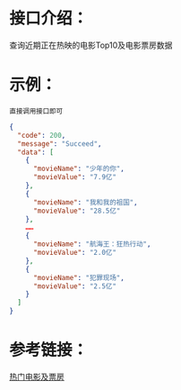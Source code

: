 # 接口介绍：
查询近期正在热映的电影Top10及电影票房数据

# 示例：
```
直接调用接口即可
``` 
```json
{
  "code": 200,
  "message": "Succeed",
  "data": [
    {
      "movieName": "少年的你",
      "movieValue": "7.9亿"
    },
    {
      "movieName": "我和我的祖国",
      "movieValue": "28.5亿"
    },
    ……
    {
      "movieName": "航海王：狂热行动",
      "movieValue": "2.0亿"
    },
    {
      "movieName": "犯罪现场",
      "movieValue": "2.5亿"
    }
  ]
}
```  

# 参考链接：
[热门电影及票房](https://ai.luzhi.online/HomeApiDetails?aid=API6yv67szfds63zs64wyi5cfvj6cw)
